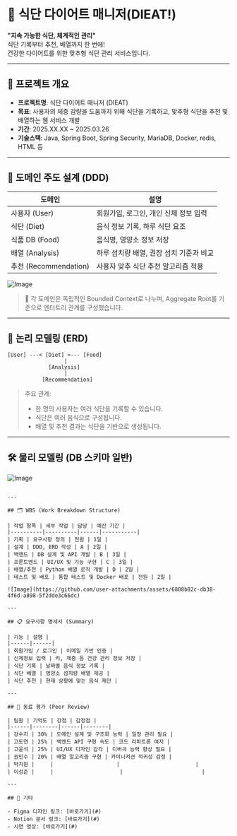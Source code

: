 # 🥗 식단 다이어트 매니저(DIEAT!)

**"지속 가능한 식단, 체계적인 관리"**  
식단 기록부터 추천, 배열까지 한 번에!  
건강한 다이어트를 위한 맞추형 식단 관리 서비스입니다.

---

## 📌 프로젝트 개요

- **프로젝트명**: 식단 다이어트 매니저 (DIEAT)
- **목표**: 사용자의 체중 감량을 도움까지 위해 식단을 기록하고, 맞추형 식단을 추천 및 배열하는 웹 서비스 개발
- **기간**: 2025.XX.XX ~ 2025.03.26
- **기술스택**: Java, Spring Boot, Spring Security, MariaDB, Docker, redis, HTML 등

---

## 🧱 도메인 주도 설계 (DDD)

| 도메인 | 설명 |
|--------|------|
| 사용자 (User) | 회원가입, 로그인, 개인 신체 정보 입력 |
| 식단 (Diet) | 음식 정보 기록, 하루 식단 요조 |
| 식품 DB (Food) | 음식명, 영양소 정보 저장 |
| 배열 (Analysis) | 하루 섬치량 배열, 권장 섬치 기준과 비교 |
| 추천 (Recommendation) | 사용자 맞추 식단 추천 알고리즘 적용 |


![Image](https://github.com/user-attachments/assets/47ca0dda-cf9b-46e4-8ac7-c08e98b87c28)
> 📌 각 도메인은 독립적인 Bounded Context로 나누며, Aggregate Root를 기준으로 엔터트리 관계를 구성했습니다.

---

## 🧠 논리 모델링 (ERD)

```
[User] ---< [Diet] >--- [Food]
                  |
             [Analysis]
                  |
           [Recommendation]
```

> 주요 관계:
> - 한 명의 사용자는 여러 식단을 기록할 수 있습니다.
> - 식단은 여러 음식으로 구성됩니다.
> - 배열 및 추천 결과는 식단을 기반으로 생성됩니다.

---

## 🛠️ 물리 모델링 (DB 스키마 일반)
![Image](https://github.com/user-attachments/assets/89991876-9469-46eb-9d3c-1264ac2b9999)

```

---

## 🗂️ WBS (Work Breakdown Structure)

| 작업 항목 | 세부 작업 | 담당 | 예산 기간 |
|----------|----------|------|-----------|
| 기획 | 요구사항 정의 | 전원 | 1일 |
| 설계 | DDD, ERD 작성 | A | 2일 |
| 백엔드 | DB 설계 및 API 개발 | B | 3일 |
| 프론트엔드 | UI/UX 및 기능 구현 | C | 3일 |
| 배열/추천 | Python 배열 로직 개발 | D | 2일 |
| 테스트 및 배포 | 통합 테스트 및 Docker 배포 | 전원 | 2일 |

![Image](https://github.com/user-attachments/assets/6808b82c-db38-4f6d-a898-5f2dde3c66dc)

---

## 📋 요구사항 명세서 (Summary)

| 기능 | 설명 |
|------|------|
| 회원가입 / 로그인 | 이메일 기반 인증 |
| 신체정보 입력 | 키, 체중 등 건강 관리 정보 저장 |
| 식단 기록 | 날짜별 음식 정보 기록 |
| 식단 배열 | 영양소 섬치량 배열 제공 |
| 식단 추천 | 현재 상황에 맞는 음식 제안 |

---

## 🤝 동료 평가 (Peer Review)

| 팀원 | 기억도 | 강점 | 감정점 |
|------|--------|------|--------|
| 강수지 | 30% | 도메인 설계 및 구조화 능력 | 일정 관리 필요 |
| 고도연 | 25% | 백엔드 API 구현 속도 | 코드 리파트론 여지 |
| 고윤석 | 25% | UI/UX 디자인 감각 | 디버극 능력 향상 필요 |
| 권민수 | 20% | 배열 알고리즘 구현 | 카미니켜션 적귀성 감정 |
| 박지원 |     |                    |                        |
| 이성준 |     |                     |                         |

---

## 📒 기타

- Figma 디자인 링크: [바로가기](#)
- Notion 문서 링크: [바로가기](#)
- 시연 영상: [바로가기](#)

